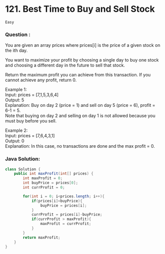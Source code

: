 # **121. Best Time to Buy and Sell Stock**
`Easy`
### Question : 
You are given an array prices where prices[i] is the price of a given stock on the ith day.

You want to maximize your profit by choosing a single day to buy one stock and choosing a different day in the future to sell that stock.

Return the maximum profit you can achieve from this transaction. If you cannot achieve any profit, return 0.
 

Example 1:<br>
Input: prices = [7,1,5,3,6,4]<br>
Output: 5<br>
Explanation: Buy on day 2 (price = 1) and sell on day 5 (price = 6), profit = 6-1 = 5.<br>
Note that buying on day 2 and selling on day 1 is not allowed because you must buy before you sell.<br>

Example 2:<br>
Input: prices = [7,6,4,3,1]<br>
Output: 0<br>
Explanation: In this case, no transactions are done and the max profit = 0.<br>

### Java Solution:
```java
class Solution {
    public int maxProfit(int[] prices) {
        int maxProfit = 0;
        int buyPrice = prices[0];
        int currProfit = 0;

        for(int i = 0; i<prices.length; i++){
            if(prices[i]<buyPrice){
                buyPrice = prices[i];
            }   
            currProfit = prices[i]-buyPrice;  
            if(currProfit > maxProfit){
                maxProfit = currProfit;
            }    
        }
        return maxProfit;
    }
}
```